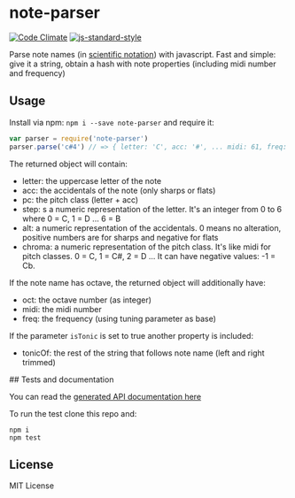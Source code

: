 # note-parser

[![Code Climate](https://codeclimate.com/github/danigb/note-parser/badges/gpa.svg)](https://codeclimate.com/github/danigb/note-parser)
[![js-standard-style](https://img.shields.io/badge/code%20style-standard-brightgreen.svg?style=flat)](https://github.com/feross/standard)

Parse note names (in [scientific notation](https://en.wikipedia.org/wiki/Scientific_pitch_notation)) with javascript. Fast and simple: give it a string, obtain a hash
with note properties (including midi number and frequency)

## Usage

Install via npm: `npm i --save note-parser` and require it:

```js
var parser = require('note-parser')
parser.parse('c#4') // => { letter: 'C', acc: '#', ... midi: 61, freq: 277.1826309768721 }
```

The returned object will contain:

- letter: the uppercase letter of the note
- acc: the accidentals of the note (only sharps or flats)
- pc: the pitch class (letter + acc)
- step: s a numeric representation of the letter. It's an integer from 0 to 6 where 0 = C, 1 = D ... 6 = B
- alt: a numeric representation of the accidentals. 0 means no alteration,
positive numbers are for sharps and negative for flats
- chroma: a numeric representation of the pitch class. It's like midi for
pitch classes. 0 = C, 1 = C#, 2 = D ... It can have negative values: -1 = Cb.

If the note name has octave, the returned object will additionally have:

- oct: the octave number (as integer)
- midi: the midi number
- freq: the frequency (using tuning parameter as base)

If the parameter `isTonic` is set to true another property is included:

- tonicOf: the rest of the string that follows note name (left and right trimmed)  



## Tests and documentation

You can read the [generated API documentation here](https://github.com/danigb/note-parser/blob/master/API.md)

To run the test clone this repo and:

```
npm i
npm test
```

## License

MIT License
